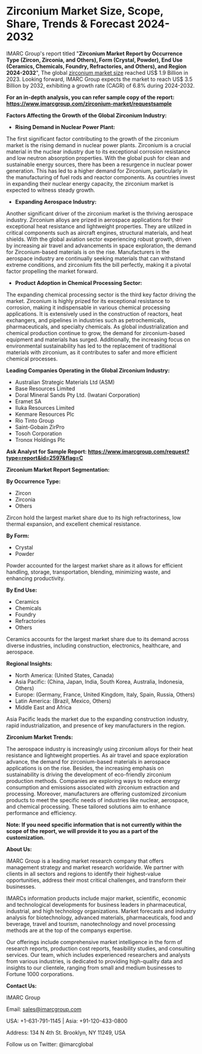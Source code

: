 ﻿# **Zirconium Market Size, Scope, Share, Trends & Forecast 2024-2032**
IMARC Group's report titled "**Zirconium Market Report by Occurrence Type (Zircon, Zirconia, and Others), Form (Crystal, Powder), End Use (Ceramics, Chemicals, Foundry, Refractories, and Others), and Region 2024-2032**", The global [zirconium market size](https://www.imarcgroup.com/zirconium-market) reached US$ 1.9 Billion in 2023. Looking forward, IMARC Group expects the market to reach US$ 3.5 Billion by 2032, exhibiting a growth rate (CAGR) of 6.8% during 2024-2032.

**For an in-depth analysis, you can refer sample copy of the report: <https://www.imarcgroup.com/zirconium-market/requestsample>**

**Factors Affecting the Growth of the Global Zirconium Industry:**

- **Rising Demand in Nuclear Power Plant:**

The first significant factor contributing to the growth of the zirconium market is the rising demand in nuclear power plants. Zirconium is a crucial material in the nuclear industry due to its exceptional corrosion resistance and low neutron absorption properties. With the global push for clean and sustainable energy sources, there has been a resurgence in nuclear power generation. This has led to a higher demand for Zirconium, particularly in the manufacturing of fuel rods and reactor components. As countries invest in expanding their nuclear energy capacity, the zirconium market is expected to witness steady growth.

- **Expanding Aerospace Industry:** 

Another significant driver of the zirconium market is the thriving aerospace industry. Zirconium alloys are prized in aerospace applications for their exceptional heat resistance and lightweight properties. They are utilized in critical components such as aircraft engines, structural materials, and heat shields. With the global aviation sector experiencing robust growth, driven by increasing air travel and advancements in space exploration, the demand for Zirconium-based materials is on the rise. Manufacturers in the aerospace industry are continually seeking materials that can withstand extreme conditions, and zirconium fits the bill perfectly, making it a pivotal factor propelling the market forward.

- **Product Adoption in Chemical Processing Sector:** 

The expanding chemical processing sector is the third key factor driving the market. Zirconium is highly prized for its exceptional resistance to corrosion, making it indispensable in various chemical processing applications. It is extensively used in the construction of reactors, heat exchangers, and pipelines in industries such as petrochemicals, pharmaceuticals, and specialty chemicals. As global industrialization and chemical production continue to grow, the demand for zirconium-based equipment and materials has surged. Additionally, the increasing focus on environmental sustainability has led to the replacement of traditional materials with zirconium, as it contributes to safer and more efficient chemical processes.

**Leading Companies Operating in the Global Zirconium Industry:**

- Australian Strategic Materials Ltd (ASM)
- Base Resources Limited
- Doral Mineral Sands Pty Ltd. (Iwatani Corporation)
- Eramet SA
- Iluka Resources Limited
- Kenmare Resources Plc
- Rio Tinto Group
- Saint-Gobain ZirPro
- Tosoh Corporation
- Tronox Holdings Plc

**Ask Analyst for Sample Report: <https://www.imarcgroup.com/request?type=report&id=2597&flag=C>**

**Zirconium Market Report Segmentation:**

**By Occurrence Type:** 

- Zircon
- Zirconia
- Others

Zircon hold the largest market share due to its high refractoriness, low thermal expansion, and excellent chemical resistance.

**By Form:**

- Crystal
- Powder

Powder accounted for the largest market share as it allows for efficient handling, storage, transportation, blending, minimizing waste, and enhancing productivity.

**By End Use:**

- Ceramics
- Chemicals
- Foundry
- Refractories
- Others

Ceramics accounts for the largest market share due to its demand across diverse industries, including construction, electronics, healthcare, and aerospace.

**Regional Insights:**

- North America: (United States, Canada)
- Asia Pacific: (China, Japan, India, South Korea, Australia, Indonesia, Others)
- Europe: (Germany, France, United Kingdom, Italy, Spain, Russia, Others)
- Latin America: (Brazil, Mexico, Others)
- Middle East and Africa

Asia Pacific leads the market due to the expanding construction industry, rapid industrialization, and presence of key manufacturers in the region.  

**Zirconium Market Trends:**

The aerospace industry is increasingly using zirconium alloys for their heat resistance and lightweight properties. As air travel and space exploration advance, the demand for zirconium-based materials in aerospace applications is on the rise. Besides, the increasing emphasis on sustainability is driving the development of eco-friendly zirconium production methods. Companies are exploring ways to reduce energy consumption and emissions associated with zirconium extraction and processing. Moreover, manufacturers are offering customized zirconium products to meet the specific needs of industries like nuclear, aerospace, and chemical processing. These tailored solutions aim to enhance performance and efficiency.

**Note: If you need specific information that is not currently within the scope of the report, we will provide it to you as a part of the customization.**

**About Us:**

IMARC Group is a leading market research company that offers management strategy and market research worldwide. We partner with clients in all sectors and regions to identify their highest-value opportunities, address their most critical challenges, and transform their businesses.

IMARCs information products include major market, scientific, economic and technological developments for business leaders in pharmaceutical, industrial, and high technology organizations. Market forecasts and industry analysis for biotechnology, advanced materials, pharmaceuticals, food and beverage, travel and tourism, nanotechnology and novel processing methods are at the top of the companys expertise.

Our offerings include comprehensive market intelligence in the form of research reports, production cost reports, feasibility studies, and consulting services. Our team, which includes experienced researchers and analysts from various industries, is dedicated to providing high-quality data and insights to our clientele, ranging from small and medium businesses to Fortune 1000 corporations.

**Contact Us:**

IMARC Group

Email: sales@imarcgroup.com

USA: +1-631-791-1145 | Asia: +91-120-433-0800

Address: 134 N 4th St. Brooklyn, NY 11249, USA

Follow us on Twitter: @imarcglobal
